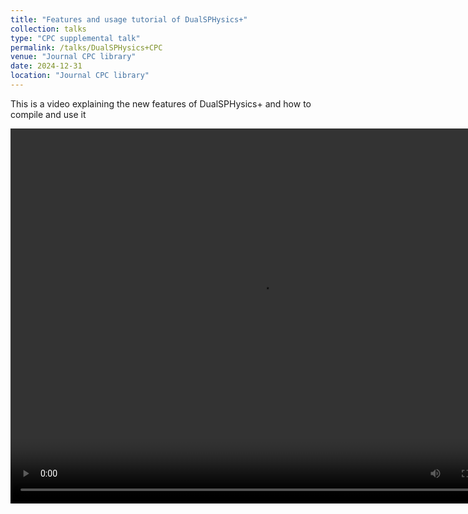 ```yaml
---
title: "Features and usage tutorial of DualSPHysics+"
collection: talks
type: "CPC supplemental talk"
permalink: /talks/DualSPHysics+CPC
venue: "Journal CPC library"
date: 2024-12-31
location: "Journal CPC library"
---
```


This is a video explaining the new features of DualSPHysics+ and how to compile and use it

<video width="800" height="600" controls>
  <source src="/images/talks/DualSPHysics+CPC.mp4" type="video/mp4">
  <!-- Your browser does not support the video tag. -->
</video>
